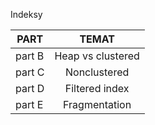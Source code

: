 Indeksy

|PART | TEMAT |
| ------------- |:-------------:|
part B | Heap vs clustered| 
part C | Nonclustered| 
part D |Filtered index|
part E |Fragmentation|
